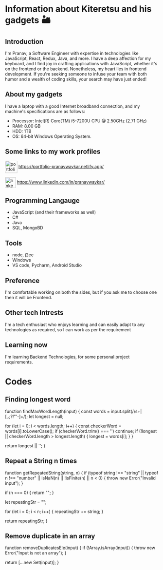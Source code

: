 # Information about Kiteretsu and his gadgets 🏜

## Introduction

I'm Pranav, a Software Engineer with expertise in technologies like JavaScript, React, Redux, Java, and more. I have a deep affection for my keyboard, and I find joy in crafting applications with JavaScript, whether it's on the frontend or the backend. Nonetheless, my heart lies in frontend development. If you're seeking someone to infuse your team with both humor and a wealth of coding skills, your search may have just ended!

## About my gadgets

I have a laptop with a good Internet broadband connection, and my machine's specifications are as follows:

- Processor: Intel(R) Core(TM) i5-7200U CPU @ 2.50GHz (2.71 GHz)
- RAM: 8.00 GB
- HDD: 1TB
- OS: 64-bit Windows Operating System.

## Some links to my work profiles

<a href="https://portfolio-pranavwaykar.netlify.app/" target="blank"><img align="center" src="https://cdn.pixabay.com/photo/2016/08/20/05/38/avatar-1606916_1280.png" alt="portfolio-icon" height="40" width="40" /></a>
https://portfolio-pranavwaykar.netlify.app/


<a href="https://www.linkedin.com/in/pranavwaykar/" target="blank"><img align="center" src="https://raw.githubusercontent.com/rahuldkjain/github-profile-readme-generator/master/src/images/icons/Social/linked-in-alt.svg" alt="linkedin-icon" height="35" width="35" /></a>
https://www.linkedin.com/in/pranavwaykar/

## Programming Langauge

- JavaScript (and their frameworks as well)
- C#
- Java
- SQL, MongoBD

## Tools

- node, j2ee
- Windows
- VS code, Pycharm, Android Studio

## Preference

I'm comfortable working on both the sides, but if you ask me to choose one then it will be Frontend.

## Other tech Intrests

I'm a tech enthusiast who enjoys learning and can easily adapt to any technologies as required, so I can work as per the requirement

## Learning now

I'm learning Backend Technologies, for some personal project requirements.

# Codes

## Finding longest word

function findMaxWordLength(input) {
  const words = input.split(/\s+|[,.;?!'"-]+/);
  let longest = null;

  for (let i = 0; i < words.length; i++) {
    const checkerWord = words[i].toLowerCase();
    if (checkerWord.trim() === '') continue;
    if (!longest || checkerWord.length > longest.length) {
      longest = words[i];
    }
  }

  return longest || '';
}

## Repeat a String n times

function getRepeatedString(string, n) {
  if (typeof string !== "string" || typeof n !== "number" || isNaN(n) || !isFinite(n) || n < 0) {
    throw new Error("Invalid input");
  }

  if (n === 0) {
    return "";
  }

  let repeatingStr = "";

  for (let i = 0; i < n; i++) {
    repeatingStr += string;
  }

  return repeatingStr;
}

## Remove duplicate in an array

function removeDuplicatesEle(input) {
  if (!Array.isArray(input)) {
    throw new Error("Input is not an array");
  }

  return [...new Set(input)];
}
